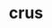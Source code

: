 ---
title: crus
meaning: leg
pos: nounthird
genitive: cruris
abbgender: n.
abbgender2: neut.
gender: neuter
declension: third
---